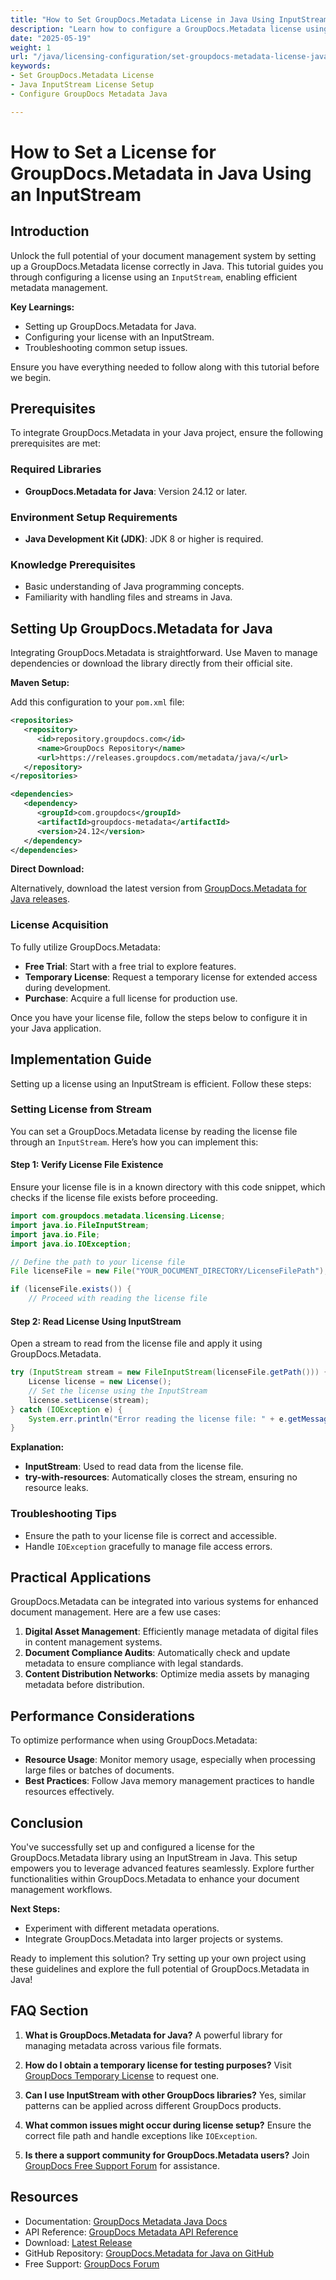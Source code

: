 ```yaml
---
title: "How to Set GroupDocs.Metadata License in Java Using InputStream"
description: "Learn how to configure a GroupDocs.Metadata license using an InputStream in Java. Unlock advanced document management features with this step-by-step guide."
date: "2025-05-19"
weight: 1
url: "/java/licensing-configuration/set-groupdocs-metadata-license-java-inputstream/"
keywords:
- Set GroupDocs.Metadata License
- Java InputStream License Setup
- Configure GroupDocs Metadata Java

---
```



# How to Set a License for GroupDocs.Metadata in Java Using an InputStream

## Introduction

Unlock the full potential of your document management system by setting up a GroupDocs.Metadata license correctly in Java. This tutorial guides you through configuring a license using an `InputStream`, enabling efficient metadata management.

**Key Learnings:**
- Setting up GroupDocs.Metadata for Java.
- Configuring your license with an InputStream.
- Troubleshooting common setup issues.

Ensure you have everything needed to follow along with this tutorial before we begin.

## Prerequisites

To integrate GroupDocs.Metadata in your Java project, ensure the following prerequisites are met:

### Required Libraries
- **GroupDocs.Metadata for Java**: Version 24.12 or later.
  

### Environment Setup Requirements
- **Java Development Kit (JDK)**: JDK 8 or higher is required.

### Knowledge Prerequisites
- Basic understanding of Java programming concepts.
- Familiarity with handling files and streams in Java.

## Setting Up GroupDocs.Metadata for Java

Integrating GroupDocs.Metadata is straightforward. Use Maven to manage dependencies or download the library directly from their official site.

**Maven Setup:**

Add this configuration to your `pom.xml` file:

```xml
<repositories>
   <repository>
      <id>repository.groupdocs.com</id>
      <name>GroupDocs Repository</name>
      <url>https://releases.groupdocs.com/metadata/java/</url>
   </repository>
</repositories>

<dependencies>
   <dependency>
      <groupId>com.groupdocs</groupId>
      <artifactId>groupdocs-metadata</artifactId>
      <version>24.12</version>
   </dependency>
</dependencies>
```

**Direct Download:**

Alternatively, download the latest version from [GroupDocs.Metadata for Java releases](https://releases.groupdocs.com/metadata/java/).

### License Acquisition

To fully utilize GroupDocs.Metadata:
- **Free Trial**: Start with a free trial to explore features.
- **Temporary License**: Request a temporary license for extended access during development.
- **Purchase**: Acquire a full license for production use.

Once you have your license file, follow the steps below to configure it in your Java application.

## Implementation Guide

Setting up a license using an InputStream is efficient. Follow these steps:

### Setting License from Stream

You can set a GroupDocs.Metadata license by reading the license file through an `InputStream`. Here’s how you can implement this:

#### Step 1: Verify License File Existence

Ensure your license file is in a known directory with this code snippet, which checks if the license file exists before proceeding.

```java
import com.groupdocs.metadata.licensing.License;
import java.io.FileInputStream;
import java.io.File;
import java.io.IOException;

// Define the path to your license file
File licenseFile = new File("YOUR_DOCUMENT_DIRECTORY/LicenseFilePath");

if (licenseFile.exists()) {
    // Proceed with reading the license file
```

#### Step 2: Read License Using InputStream

Open a stream to read from the license file and apply it using GroupDocs.Metadata.

```java
try (InputStream stream = new FileInputStream(licenseFile.getPath())) {
    License license = new License();
    // Set the license using the InputStream
    license.setLicense(stream);
} catch (IOException e) {
    System.err.println("Error reading the license file: " + e.getMessage());
}
```

**Explanation:**
- **InputStream**: Used to read data from the license file.
- **try-with-resources**: Automatically closes the stream, ensuring no resource leaks.

### Troubleshooting Tips

- Ensure the path to your license file is correct and accessible.
- Handle `IOException` gracefully to manage file access errors.

## Practical Applications

GroupDocs.Metadata can be integrated into various systems for enhanced document management. Here are a few use cases:

1. **Digital Asset Management**: Efficiently manage metadata of digital files in content management systems.
2. **Document Compliance Audits**: Automatically check and update metadata to ensure compliance with legal standards.
3. **Content Distribution Networks**: Optimize media assets by managing metadata before distribution.

## Performance Considerations

To optimize performance when using GroupDocs.Metadata:
- **Resource Usage**: Monitor memory usage, especially when processing large files or batches of documents.
- **Best Practices**: Follow Java memory management practices to handle resources effectively.

## Conclusion

You've successfully set up and configured a license for the GroupDocs.Metadata library using an InputStream in Java. This setup empowers you to leverage advanced features seamlessly. Explore further functionalities within GroupDocs.Metadata to enhance your document management workflows.

**Next Steps:**
- Experiment with different metadata operations.
- Integrate GroupDocs.Metadata into larger projects or systems.

Ready to implement this solution? Try setting up your own project using these guidelines and explore the full potential of GroupDocs.Metadata in Java!

## FAQ Section

1. **What is GroupDocs.Metadata for Java?**
   A powerful library for managing metadata across various file formats.

2. **How do I obtain a temporary license for testing purposes?**
   Visit [GroupDocs Temporary License](https://purchase.groupdocs.com/temporary-license/) to request one.

3. **Can I use InputStream with other GroupDocs libraries?**
   Yes, similar patterns can be applied across different GroupDocs products.

4. **What common issues might occur during license setup?**
   Ensure the correct file path and handle exceptions like `IOException`.

5. **Is there a support community for GroupDocs.Metadata users?**
   Join [GroupDocs Free Support Forum](https://forum.groupdocs.com/c/metadata/) for assistance.

## Resources

- Documentation: [GroupDocs Metadata Java Docs](https://docs.groupdocs.com/metadata/java/)
- API Reference: [GroupDocs Metadata API Reference](https://reference.groupdocs.com/metadata/java/)
- Download: [Latest Release](https://releases.groupdocs.com/metadata/java/)
- GitHub Repository: [GroupDocs.Metadata for Java on GitHub](https://github.com/groupdocs-metadata/GroupDocs.Metadata-for-Java)
- Free Support: [GroupDocs Forum](https://forum.groupdocs.com/c/metadata/)
